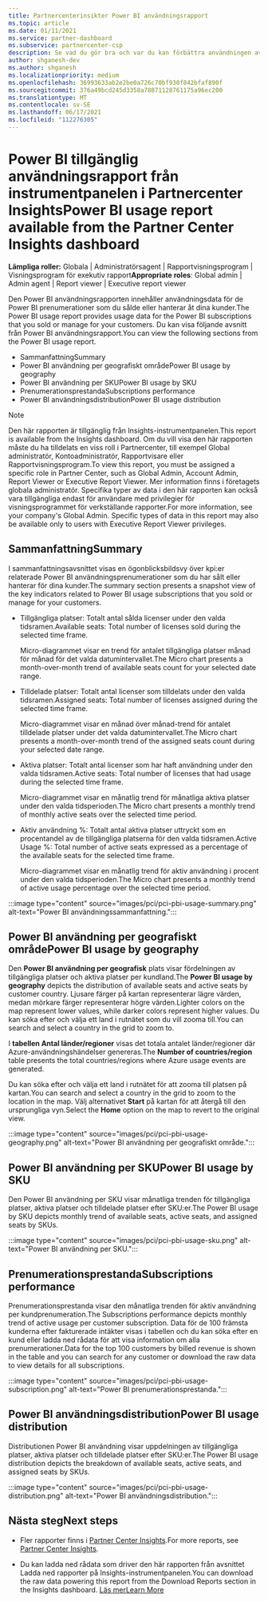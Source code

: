 ```yaml
---
title: Partnercenterinsikter Power BI användningsrapport
ms.topic: article
ms.date: 01/11/2021
ms.service: partner-dashboard
ms.subservice: partnercenter-csp
description: Se vad du gör bra och var du kan förbättra användningen av Power BI prenumerationer som du säljer eller hanterar åt dina kunder.
author: shganesh-dev
ms.author: shganesh
ms.localizationpriority: medium
ms.openlocfilehash: 36993633ab2e2be0a726c70bf930f842bfaf890f
ms.sourcegitcommit: 376a49bcd245d3358a78871128761175a96ec200
ms.translationtype: MT
ms.contentlocale: sv-SE
ms.lasthandoff: 06/17/2021
ms.locfileid: "112276305"
---
```

# <a name="power-bi-usage-report-available-from-the-partner-center-insights-dashboard"></a><span data-ttu-id="dfdcb-103">Power BI tillgänglig användningsrapport från instrumentpanelen i Partnercenter Insights</span><span class="sxs-lookup"><span data-stu-id="dfdcb-103">Power BI usage report available from the Partner Center Insights dashboard</span></span>

<span data-ttu-id="dfdcb-104">**Lämpliga roller:** Globala | Administratörsagent | Rapportvisningsprogram | Visningsprogram för exekutiv rapport</span><span class="sxs-lookup"><span data-stu-id="dfdcb-104">**Appropriate roles**: Global admin | Admin agent | Report viewer | Executive report viewer</span></span>

<span data-ttu-id="dfdcb-105">Den Power BI användningsrapporten innehåller användningsdata för de Power BI prenumerationer som du sålde eller hanterar åt dina kunder.</span><span class="sxs-lookup"><span data-stu-id="dfdcb-105">The Power BI usage report provides usage data for the Power BI subscriptions that you sold or manage for your customers.</span></span> <span data-ttu-id="dfdcb-106">Du kan visa följande avsnitt från Power BI användningsrapport.</span><span class="sxs-lookup"><span data-stu-id="dfdcb-106">You can view the following sections from the Power BI usage report.</span></span>

- <span data-ttu-id="dfdcb-107">Sammanfattning</span><span class="sxs-lookup"><span data-stu-id="dfdcb-107">Summary</span></span>
- <span data-ttu-id="dfdcb-108">Power BI användning per geografiskt område</span><span class="sxs-lookup"><span data-stu-id="dfdcb-108">Power BI usage by geography</span></span>
- <span data-ttu-id="dfdcb-109">Power BI användning per SKU</span><span class="sxs-lookup"><span data-stu-id="dfdcb-109">Power BI usage by SKU</span></span>
- <span data-ttu-id="dfdcb-110">Prenumerationsprestanda</span><span class="sxs-lookup"><span data-stu-id="dfdcb-110">Subscriptions performance</span></span>
- <span data-ttu-id="dfdcb-111">Power BI användningsdistribution</span><span class="sxs-lookup"><span data-stu-id="dfdcb-111">Power BI usage distribution</span></span>

 > [!NOTE]
 > <span data-ttu-id="dfdcb-112">Den här rapporten är tillgänglig från Insights-instrumentpanelen.</span><span class="sxs-lookup"><span data-stu-id="dfdcb-112">This report is available from the Insights dashboard.</span></span> <span data-ttu-id="dfdcb-113">Om du vill visa den här rapporten måste du ha tilldelats en viss roll i Partnercenter, till exempel Global administratör, Kontoadministratör, Rapportvisare eller Rapportvisningsprogram.</span><span class="sxs-lookup"><span data-stu-id="dfdcb-113">To view this report, you must be assigned a specific role in Partner Center, such as Global Admin, Account Admin, Report Viewer or Executive Report Viewer.</span></span> <span data-ttu-id="dfdcb-114">Mer information finns i företagets globala administratör. Specifika typer av data i den här rapporten kan också vara tillgängliga endast för användare med privilegier för visningsprogrammet för verkställande rapporter.</span><span class="sxs-lookup"><span data-stu-id="dfdcb-114">For more information, see your company's Global Admin. Specific types of data in this report may also be available only to users with Executive Report Viewer privileges.</span></span>

## <a name="summary"></a><span data-ttu-id="dfdcb-115">Sammanfattning</span><span class="sxs-lookup"><span data-stu-id="dfdcb-115">Summary</span></span>

<span data-ttu-id="dfdcb-116">I sammanfattningsavsnittet visas en ögonblicksbildsvy över kpi:er relaterade Power BI användningsprenumerationer som du har sålt eller hanterar för dina kunder.</span><span class="sxs-lookup"><span data-stu-id="dfdcb-116">The summary section presents a snapshot view of the key indicators related to Power BI usage subscriptions that you sold or manage for your customers.</span></span> 

- <span data-ttu-id="dfdcb-117">Tillgängliga platser: Totalt antal sålda licenser under den valda tidsramen.</span><span class="sxs-lookup"><span data-stu-id="dfdcb-117">Available seats: Total number of licenses sold during the selected time frame.</span></span>

   <span data-ttu-id="dfdcb-118">Micro-diagrammet visar en trend för antalet tillgängliga platser månad för månad för det valda datumintervallet.</span><span class="sxs-lookup"><span data-stu-id="dfdcb-118">The Micro chart presents a month-over-month trend of available seats count for your selected date range.</span></span>

- <span data-ttu-id="dfdcb-119">Tilldelade platser: Totalt antal licenser som tilldelats under den valda tidsramen.</span><span class="sxs-lookup"><span data-stu-id="dfdcb-119">Assigned seats: Total number of licenses assigned during the selected time frame.</span></span>

   <span data-ttu-id="dfdcb-120">Micro-diagrammet visar en månad över månad-trend för antalet tilldelade platser under det valda datumintervallet.</span><span class="sxs-lookup"><span data-stu-id="dfdcb-120">The Micro chart presents a month-over-month trend of the assigned seats count during your selected date range.</span></span>

- <span data-ttu-id="dfdcb-121">Aktiva platser: Totalt antal licenser som har haft användning under den valda tidsramen.</span><span class="sxs-lookup"><span data-stu-id="dfdcb-121">Active seats: Total number of licenses that had usage during the selected time frame.</span></span> 

   <span data-ttu-id="dfdcb-122">Micro-diagrammet visar en månatlig trend för månatliga aktiva platser under den valda tidsperioden.</span><span class="sxs-lookup"><span data-stu-id="dfdcb-122">The Micro chart presents a monthly trend of monthly active seats over the selected time period.</span></span>

- <span data-ttu-id="dfdcb-123">Aktiv användning %: Totalt antal aktiva platser uttryckt som en procentandel av de tillgängliga platserna för den valda tidsramen.</span><span class="sxs-lookup"><span data-stu-id="dfdcb-123">Active Usage %: Total number of active seats expressed as a percentage of the available seats for the selected time frame.</span></span> 

   <span data-ttu-id="dfdcb-124">Micro-diagrammet visar en månatlig trend för aktiv användning i procent under den valda tidsperioden.</span><span class="sxs-lookup"><span data-stu-id="dfdcb-124">The Micro chart presents a monthly trend of active usage percentage over the selected time period.</span></span>

:::image type="content" source="images/pci/pci-pbi-usage-summary.png" alt-text="Power BI användningssammanfattning.":::

## <a name="power-bi-usage-by-geography"></a><span data-ttu-id="dfdcb-126">Power BI användning per geografiskt område</span><span class="sxs-lookup"><span data-stu-id="dfdcb-126">Power BI usage by geography</span></span>

<span data-ttu-id="dfdcb-127">Den **Power BI användning per geografisk** plats visar fördelningen av tillgängliga platser och aktiva platser per kundland.</span><span class="sxs-lookup"><span data-stu-id="dfdcb-127">The **Power BI usage by geography** depicts the distribution of available seats and active seats by customer country.</span></span> <span data-ttu-id="dfdcb-128">Ljusare färger på kartan representerar lägre värden, medan mörkare färger representerar högre värden.</span><span class="sxs-lookup"><span data-stu-id="dfdcb-128">Lighter colors on the map represent lower values, while darker colors represent higher values.</span></span> <span data-ttu-id="dfdcb-129">Du kan söka efter och välja ett land i rutnätet som du vill zooma till.</span><span class="sxs-lookup"><span data-stu-id="dfdcb-129">You can search and select a country in the grid to zoom to.</span></span>

<span data-ttu-id="dfdcb-130">I **tabellen Antal länder/regioner** visas det totala antalet länder/regioner där Azure-användningshändelser genereras.</span><span class="sxs-lookup"><span data-stu-id="dfdcb-130">The **Number of countries/region** table presents the total countries/regions where Azure usage events are generated.</span></span>

<span data-ttu-id="dfdcb-131">Du kan söka efter och välja ett land i rutnätet för att zooma till platsen på kartan.</span><span class="sxs-lookup"><span data-stu-id="dfdcb-131">You can search and select a country in the grid to zoom to the location in the map.</span></span> <span data-ttu-id="dfdcb-132">Välj alternativet **Start** på kartan för att återgå till den ursprungliga vyn.</span><span class="sxs-lookup"><span data-stu-id="dfdcb-132">Select the **Home** option on the map to revert to the original view.</span></span>

:::image type="content" source="images/pci/pci-pbi-usage-geography.png" alt-text="Power BI användning per geografiskt område.":::

## <a name="power-bi-usage-by-sku"></a><span data-ttu-id="dfdcb-134">Power BI användning per SKU</span><span class="sxs-lookup"><span data-stu-id="dfdcb-134">Power BI usage by SKU</span></span>

<span data-ttu-id="dfdcb-135">Den Power BI användning per SKU visar månatliga trenden för tillgängliga platser, aktiva platser och tilldelade platser efter SKU:er.</span><span class="sxs-lookup"><span data-stu-id="dfdcb-135">The Power BI usage by SKU depicts monthly trend of available seats, active seats, and assigned seats by SKUs.</span></span>

:::image type="content" source="images/pci/pci-pbi-usage-sku.png" alt-text="Power BI användning per SKU.":::

## <a name="subscriptions-performance"></a><span data-ttu-id="dfdcb-137">Prenumerationsprestanda</span><span class="sxs-lookup"><span data-stu-id="dfdcb-137">Subscriptions performance</span></span>

<span data-ttu-id="dfdcb-138">Prenumerationsprestanda visar den månatliga trenden för aktiv användning per kundprenumeration.</span><span class="sxs-lookup"><span data-stu-id="dfdcb-138">The Subscriptions performance depicts monthly trend of active usage per customer subscription.</span></span> <span data-ttu-id="dfdcb-139">Data för de 100 främsta kunderna efter fakturerade intäkter visas i tabellen och du kan söka efter en kund eller ladda ned rådata för att visa information om alla prenumerationer.</span><span class="sxs-lookup"><span data-stu-id="dfdcb-139">Data for the top 100 customers by billed revenue is shown in the table and you can search for any customer or download the raw data to view details for all subscriptions.</span></span>

:::image type="content" source="images/pci/pci-pbi-usage-subscription.png" alt-text="Power BI prenumerationsprestanda.":::

## <a name="power-bi-usage-distribution"></a><span data-ttu-id="dfdcb-141">Power BI användningsdistribution</span><span class="sxs-lookup"><span data-stu-id="dfdcb-141">Power BI usage distribution</span></span>

<span data-ttu-id="dfdcb-142">Distributionen Power BI användning visar uppdelningen av tillgängliga platser, aktiva platser och tilldelade platser efter SKU:er.</span><span class="sxs-lookup"><span data-stu-id="dfdcb-142">The Power BI usage distribution depicts the breakdown of available seats, active seats, and assigned seats by SKUs.</span></span>

:::image type="content" source="images/pci/pci-pbi-usage-distribution.png" alt-text="Power BI användningsdistribution.":::

## <a name="next-steps"></a><span data-ttu-id="dfdcb-144">Nästa steg</span><span class="sxs-lookup"><span data-stu-id="dfdcb-144">Next steps</span></span>

- <span data-ttu-id="dfdcb-145">Fler rapporter finns i [Partner Center Insights](partner-center-insights.md).</span><span class="sxs-lookup"><span data-stu-id="dfdcb-145">For more reports, see [Partner Center Insights](partner-center-insights.md).</span></span>

- <span data-ttu-id="dfdcb-146">Du kan ladda ned rådata som driver den här rapporten från avsnittet Ladda ned rapporter på Insights-instrumentpanelen.</span><span class="sxs-lookup"><span data-stu-id="dfdcb-146">You can download the raw data powering this report from the Download Reports section in the Insights dashboard.</span></span> [<span data-ttu-id="dfdcb-147">Läs mer</span><span class="sxs-lookup"><span data-stu-id="dfdcb-147">Learn More</span></span>](pci-download-reports.md) 
